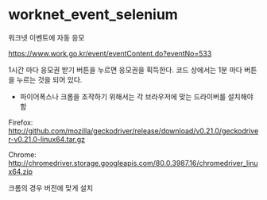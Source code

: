 # worknet_event_selenium

워크넷 이벤트에 자동 응모

https://www.work.go.kr/event/eventContent.do?eventNo=533

1시간 마다 응모권 받기 버튼을 누르면 응모권을 획득한다.
코드 상에서는 1분 마다 버튼을 누르는 것을 되어 있다.

* 파이어폭스나 크롬을 조작하기 위해서는 각 브라우저에 맞는 드라이버를 설치해야함

Firefox:
http://github.com/mozilla/geckodriver/release/download/v0.21.0/geckodriver-v0.21.0-linux64.tar.gz

Chrome:
http://chromedriver.storage.googleapis.com/80.0.3987.16/chromedriver_linux64.zip

크롬의 경우 버전에 맞게 설치
